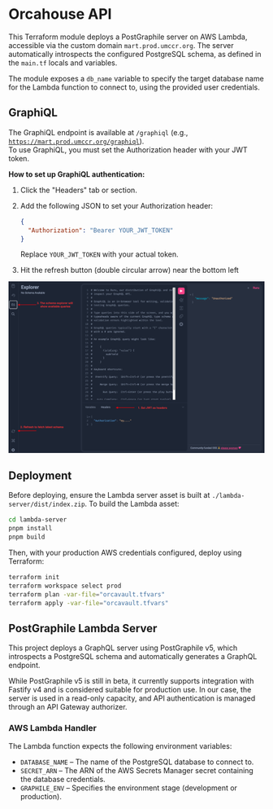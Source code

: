 # Orcahouse API

This Terraform module deploys a PostGraphile server on AWS Lambda, accessible via the custom domain `mart.prod.umccr.org`. The server automatically introspects the configured PostgreSQL schema, as defined in the `main.tf` locals and variables.

The module exposes a `db_name` variable to specify the target database name for the Lambda function to connect to, using
the provided user credentials.

## GraphiQL

The GraphiQL endpoint is available at `/graphiql` (e.g., [`https://mart.prod.umccr.org/graphiql`](https://mart.prod.umccr.org/graphiql)).  
To use GraphiQL, you must set the Authorization header with your JWT token.

**How to set up GraphiQL authentication:**

1. Click the "Headers" tab or section.
2. Add the following JSON to set your Authorization header:

    ```json
    {
      "Authorization": "Bearer YOUR_JWT_TOKEN"
    }
    ```

    Replace `YOUR_JWT_TOKEN` with your actual token.

3. Hit the refresh button (double circular arrow) near the bottom left

![GraphiQL API Setup](./docs/setup-graphiql.png)

## Deployment

Before deploying, ensure the Lambda server asset is built at `./lambda-server/dist/index.zip`. To build the Lambda asset:

```sh
cd lambda-server
pnpm install
pnpm build
```

Then, with your production AWS credentials configured, deploy using Terraform:

```sh
terraform init
terraform workspace select prod
terraform plan -var-file="orcavault.tfvars"
terraform apply -var-file="orcavault.tfvars"
```

## PostGraphile Lambda Server

This project deploys a GraphQL server using PostGraphile v5, which introspects a PostgreSQL schema and automatically generates a GraphQL endpoint.

While PostGraphile v5 is still in beta, it currently supports integration with Fastify v4 and is considered suitable for production use. In our case, the server is used in a read-only capacity, and API authentication is managed through an API Gateway authorizer.

### AWS Lambda Handler

The Lambda function expects the following environment variables:

- `DATABASE_NAME` – The name of the PostgreSQL database to connect to.
- `SECRET_ARN` – The ARN of the AWS Secrets Manager secret containing the database credentials.
- `GRAPHILE_ENV` – Specifies the environment stage (development or production).
